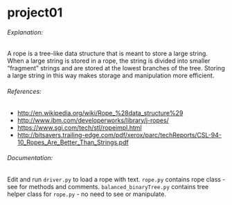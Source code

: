 # project01

###### Explanation:
A rope is a tree-like data structure that is meant to store a large string.  When a large string is stored in a rope, the string is divided into smaller “fragment” strings and are stored at the lowest branches of the tree.  Storing a large string in this way makes storage and manipulation more efficient.

###### References:
- http://en.wikipedia.org/wiki/Rope_%28data_structure%29
- http://www.ibm.com/developerworks/library/j-ropes/
- https://www.sgi.com/tech/stl/ropeimpl.html
- http://bitsavers.trailing-edge.com/pdf/xerox/parc/techReports/CSL-94-10_Ropes_Are_Better_Than_Strings.pdf

###### Documentation:
Edit and run `driver.py` to load a rope with text.
`rope.py` contains rope class - see for methods and comments.
`balanced_binaryTree.py` contains tree helper class for `rope.py` - no need to see or manipulate.



